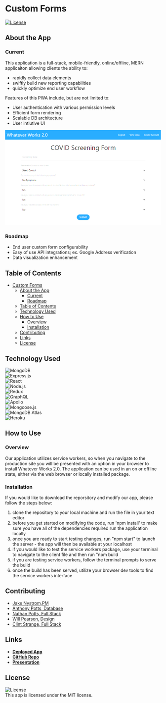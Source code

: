 # Custom Forms
<a href=./LICENSE>![License](https://img.shields.io/badge/License%3A-MIT-green.svg)</a>

## About the App

### Current
This application is a full-stack, mobile-friendly, online/offline, MERN applicaiton allowing clients the ability to:
- rapidly collect data elements
- swiftly build new reporting capabilities
- quickly optimize end user workflow

Features of this PWA include, but are not limited to:
- User authentication with various permission levels
- Efficient form rendering
- Scalable DB architecture
- User intiutive UI


![Custom Forms](client\src\assets\images\COVIDscreeningformipad.png)

### Roadmap
- End user custom form configurability
- Easy of use API integrations; ex. Google Address verification
- Data visualization enhancement



## Table of Contents

- [Custom Forms](#custom-forms)
  - [About the App](#about-the-app)
    - [Current](#Current)
    - [Roadmap](#Roadmap)
  - [Table of Contents](#table-of-contents)
  - [Technology Used](#technology-used)
  - [How to Use](#how-to-use)
    - [Overview](#overview)
    - [Installation](#installation)
  - [Contributing](#contributing)
  - [Links](#links)
  - [License](#license)



## Technology Used
![MongoDB](https://img.shields.io/badge/MongoDB-4EA94B?style=for-the-badge&logo=mongodb&logoColor=white)  
![Express.js](https://img.shields.io/badge/Express.js-404D59?style=for-the-badge)  
![React](https://img.shields.io/badge/React-20232A?style=for-the-badge&logo=react&logoColor=61DAFB)  
![Node.js](https://img.shields.io/badge/Node.js-43853D?style=for-the-badge&logo=node.js&logoColor=white)   
![Redux](https://img.shields.io/badge/Redux-593D88?style=for-the-badge&logo=redux&logoColor=white)  
![GraphQL](https://img.shields.io/badge/GraphQL-E4405F?style=for-the-badge)  
![Apollo](https://img.shields.io/badge/Apollo_Server-8B89CC?style=for-the-badge)  
![Mongoose.js](https://img.shields.io/badge/Mongoose.js-880000?style=for-the-badge&logoColor=white)  
![MongoDB Atlas](https://img.shields.io/badge/MongoDB%20Atlas-4EA94B?style=for-the-badge&logo=mongodb&logoColor=white)  
![Heroku](https://img.shields.io/badge/Heroku-430098?style=for-the-badge&logo=heroku&logoColor=white)



## How to Use
### Overview
Our application utilizes service workers, so when you navigate to the production site you will be presented with an option in your browser to install Whatever Works 2.0. The application can be used in an on or offline state, either via the web browser or locally installed package.



### Installation
If you would like to download the reporsitory and modify our app, please follow the steps below:
1. clone the repository to your local machine and run the file in your text editor
2. before you get started on modifying the code, run 'npm install' to make sure you have all of the dependencies required run the application locally
3. once you are ready to start testing changes, run "npm start" to launch the server - the app will then be available at your localhost
4. if you would like to test the service workers package, use your terminal to navigate to the client file and then run "npm build
5. if you are testing service workers, follow the terminal prompts to serve the build
6. once the build has been served, utilize your browser dev tools to find the service workers interface



## Contributing
- [Jake Nystrom,PM](https://github.com/minnesotaNyst)
- [Anthony Potts, Database](https://github.com/anthonypotts)
- [Nathan Potts, Full Stack](https://github.com/nathan-potts41)
- [Will Pearson, Design](https://github.com/willp429)
- [Clint Strange, Full Stack](https://github.com/clintonstrange)



## Links
- **[Deployed App](https://whatever-works-2.herokuapp.com/)**
- **[GitHub Repo](https://github.com/clintonstrange/custom-forms)**
- **[Presentation](https://prezi.com/view/hIQmrJRV8sTyjGOSF9Fx/)**

  

## License
![License](https://img.shields.io/badge/License%3A-MIT-green.svg)    
This app is licensed under the MIT license.
